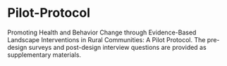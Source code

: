 # Pilot-Protocol
Promoting Health and Behavior Change through Evidence-Based Landscape Interventions in Rural Communities: A Pilot Protocol.
The pre-design surveys and post-design interview questions are provided as supplementary materials.
